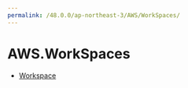 ```yaml
---
permalink: /48.0.0/ap-northeast-3/AWS/WorkSpaces/
---
```


# AWS.WorkSpaces



* [Workspace](Workspace.md)